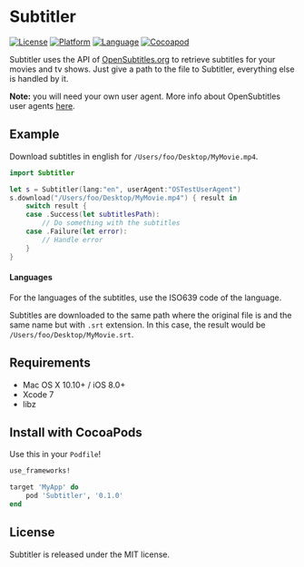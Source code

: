 # Subtitler
[![License](https://img.shields.io/badge/license-MIT-blue.svg?style=flat
            )](http://mit-license.org)
[![Platform](http://img.shields.io/badge/platform-iOS%20%26%20OSX-lightgrey.svg?style=flat
             )](https://developer.apple.com/resources/)
[![Language](http://img.shields.io/badge/language-swift-orange.svg?style=flat
             )](https://developer.apple.com/swift)
[![Cocoapod](http://img.shields.io/cocoapods/v/Subtitler.svg?style=flat)](http://cocoadocs.org/docsets/Subtitler/)

Subtitler uses the API of [OpenSubtitles.org](http://opensubtitles.org) to retrieve subtitles for your movies and tv shows. Just give a path to the file to Subtitler, everything else is handled by it.

**Note:** you will need your own user agent. More info about OpenSubtitles user agents [here](http://trac.opensubtitles.org/projects/opensubtitles/wiki/DevReadFirst).

## Example
Download subtitles in english for `/Users/foo/Desktop/MyMovie.mp4`.

```swift
import Subtitler

let s = Subtitler(lang:"en", userAgent:"OSTestUserAgent")
s.download("/Users/foo/Desktop/MyMovie.mp4") { result in
	switch result {
	case .Success(let subtitlesPath):
		// Do something with the subtitles
	case .Failure(let error):
		// Handle error
	}
}
```

#### Languages

For the languages of the subtitles, use the ISO639 code of the language.

Subtitles are downloaded to the same path where the original file is and the same name but with `.srt` extension. In this case, the result would be `/Users/foo/Desktop/MyMovie.srt`.

## Requirements 
* Mac OS X 10.10+ / iOS 8.0+
* Xcode 7
* libz

## Install with CocoaPods

Use this in your `Podfile`!

```ruby
use_frameworks!

target 'MyApp' do
	pod 'Subtitler', '0.1.0'
end
```

## License

Subtitler is released under the MIT license.
